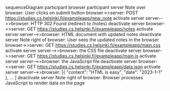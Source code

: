 sequenceDiagram
    participant browser
    participant server
    Note over browser: User clicks on submit button
    browser->>server: POST https://studies.cs.helsinki.fi/exampleapp/new_note
    activate server
    server-->>browser: HTTP 302 Found (redirect to /notes)
    deactivate server
    browser->>server: GET https://studies.cs.helsinki.fi/exampleapp/notes
    activate server
    server-->>browser: HTML document with updated notes
    deactivate server
    Note right of browser: User sees the updated notes in the browser
    browser->>server: GET https://studies.cs.helsinki.fi/exampleapp/main.css
    activate server
    server-->>browser: the CSS file
    deactivate server
    browser->>server: GET https://studies.cs.helsinki.fi/exampleapp/main.js
    activate server
    server-->>browser: the JavaScript file
    deactivate server
    browser->>server: GET https://studies.cs.helsinki.fi/exampleapp/data.json
    activate server
    server-->>browser: [{ "content": "HTML is easy", "date": "2023-1-1" }, ... ]
    deactivate server
    Note right of browser: Browser processes JavaScript to render data on the page

